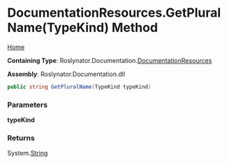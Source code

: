 <a name="_top"></a>

# DocumentationResources\.GetPluralName\(TypeKind\) Method

[Home](../../../../README.md#_top)

**Containing Type**: Roslynator\.Documentation\.[DocumentationResources](../README.md#_top)

**Assembly**: Roslynator\.Documentation\.dll

```csharp
public string GetPluralName(TypeKind typeKind)
```

### Parameters

**typeKind**

### Returns

System\.[String](https://docs.microsoft.com/en-us/dotnet/api/system.string)

